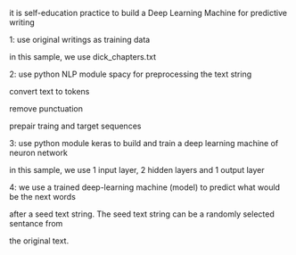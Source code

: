 it is self-education practice to build a Deep Learning Machine for predictive writing

1: use original writings as training data

in this sample, we use dick_chapters.txt 

2: use python NLP module spacy for preprocessing the text string 

convert text to tokens 

remove punctuation 

prepair traing and target sequences 

3: use python module keras to build and train a deep learning machine of neuron network 

in this sample, we use 1 input layer, 2 hidden layers and 1 output layer 

4: we use a trained deep-learning machine (model) to predict what would be the next words 

after a seed text string. The seed text string can be a randomly selected sentance from 

the original text.  
